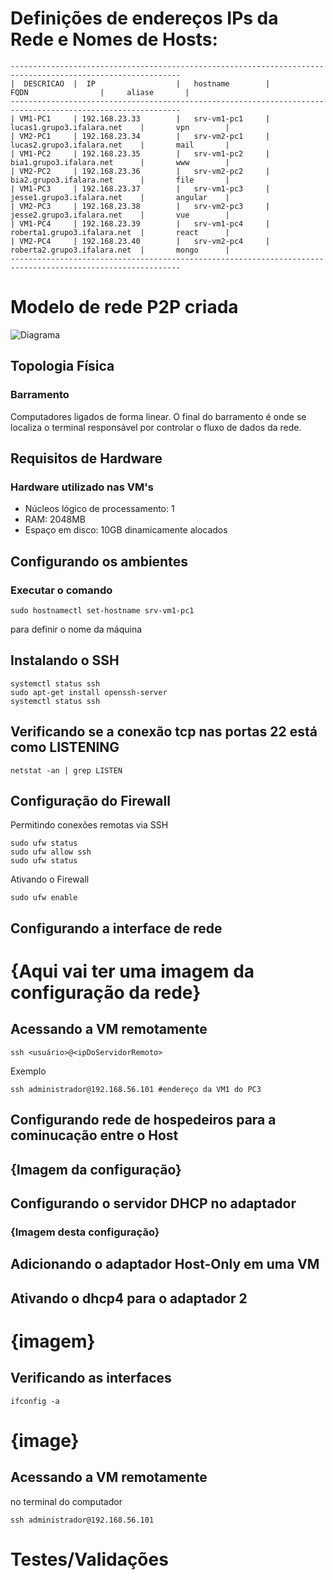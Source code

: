 # Definições de endereços IPs da Rede e Nomes de Hosts:

```
------------------------------------------------------------------------------------------------------------
|  DESCRICAO  |  IP                  |   hostname        |          FQDN                |     aliase       |
------------------------------------------------------------------------------------------------------------
| VM1-PC1     | 192.168.23.33        |   srv-vm1-pc1     | lucas1.grupo3.ifalara.net    |       vpn        |
| VM2-PC1     | 192.168.23.34        |   srv-vm2-pc1     | lucas2.grupo3.ifalara.net    |       mail       |
| VM1-PC2     | 192.168.23.35        |   srv-vm1-pc2     | bia1.grupo3.ifalara.net      |       www        |
| VM2-PC2     | 192.168.23.36        |   srv-vm2-pc2     | bia2.grupo3.ifalara.net      |       file       |
| VM1-PC3     | 192.168.23.37        |   srv-vm1-pc3     | jesse1.grupo3.ifalara.net    |       angular    |
| VM2-PC3     | 192.168.23.38        |   srv-vm2-pc3     | jesse2.grupo3.ifalara.net    |       vue        |
| VM1-PC4     | 192.168.23.39        |   srv-vm1-pc4     | roberta1.grupo3.ifalara.net  |       react      |
| VM2-PC4     | 192.168.23.40        |   srv-vm2-pc4     | roberta2.grupo3.ifalara.net  |       mongo      |
------------------------------------------------------------------------------------------------------------
```

# Modelo de rede P2P criada
![Diagrama](https://user-images.githubusercontent.com/64742095/186517877-003ba695-8954-48cb-a868-3ba522790809.png)

## Topologia Física 
### Barramento
Computadores ligados de forma linear. O final do barramento é onde se localiza o terminal responsável por controlar o fluxo de dados da rede.

## Requisitos de Hardware
### Hardware utilizado nas VM's
* Núcleos lógico de processamento: 1
* RAM: 2048MB
* Espaço em disco: 10GB dinamicamente alocados

## Configurando os ambientes

### Executar o comando 
```
sudo hostnamectl set-hostname srv-vm1-pc1
```
para definir o nome da máquina

## Instalando o SSH
```
systemctl status ssh
sudo apt-get install openssh-server
systemctl status ssh
```

## Verificando se a conexão tcp nas portas 22 está como LISTENING
```
netstat -an | grep LISTEN
```
## Configuração do Firewall
Permitindo conexões remotas via SSH
```
sudo ufw status
sudo ufw allow ssh
sudo ufw status
```
Ativando o Firewall
```
sudo ufw enable
```

## Configurando a interface de rede
# {Aqui vai ter uma imagem da configuração da rede}

## Acessando a VM remotamente

```
ssh <usuário>@<ipDoServidorRemoto>
```
Exemplo

```
ssh administrador@192.168.56.101 #endereço da VM1 do PC3
```

## Configurando rede de hospedeiros para a cominucação entre o Host

## {Imagem da configuração}

## Configurando o servidor DHCP no adaptador

### {Imagem desta configuração}

## Adicionando o adaptador Host-Only em uma VM

## Ativando o dhcp4 para o adaptador 2
# {imagem}

## Verificando as interfaces

```
ifconfig -a
```
# {image}

## Acessando a VM remotamente

no terminal do computador
```
ssh administrador@192.168.56.101
```

# Testes/Validações
